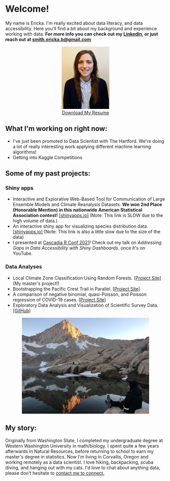 # Welcome!

My name is Ericka. I'm really excited about data literacy, and data accessibility. Here you'll find a bit about my background and experience working with data. **For more info you can check out my [LinkedIn](https://www.linkedin.com/in/erickabsmith/), or just reach out at <smith.ericka.b@gmail.com>**
<center><img src="./images/thumbnail.jpg" width="150" height="195"></center>
<div style="text-align: center"><a href="./downloads/resume.pdf.pdf" download="Smith_Ericka_resume.pdf">Download My Resume</a></div>

## What I'm working on right now: 

* I've just been promoted to Data Scientist with The Hartford. We're doing a lot of really interesting work applying different machine learning algorithms!
* Getting into Kaggle Competitions

## Some of my past projects:

### Shiny apps
* Interactive and Explorative Web-Based Tool for Communication of Large Ensemble Models and Climate Reanalysis Datasets. **We won 2nd Place (Honorable Mention) in this nationwide American Statistical Association contest!** [[shinyapps.io]](https://jimmylovestea.shinyapps.io/datadash/) (Note: This link is SLOW due to the high volume of data.)
* An interactive shiny app for visualizing species distribution data. [[shinyapps.io]](https://erickabsmith.shinyapps.io/catch-data/) (Note: This link is also a little slow due to the size of the data)
* I presented at [Cascadia R Conf 2021](https://cascadiarconf.com/)! Check out my talk on *Addressing Gaps in Data Accessibility with Shiny Dashboards.* once it's on YouTube.

### Data Analyses
* Local Climate Zone Classification Using Random Forests. [[Project Site]](https://erickabsmith.github.io/masters-project-lcz-classification/) (My master's project!)
* Bootstrapping the Pacific Crest Trail in Parallel. [[Project Site]](https://erickabsmith.github.io/erickabsmith-project-trail/)
* A comparison of negative binomial, quasi-Poisson, and Poisson regression of COVID-19 cases. [[Project Site]](https://erickabsmith.github.io/generalized_regression_models/)
* Exploratory Data Analysis and Visualization of Scientific Survey Data. [[GitHub]](https://github.com/erickabsmith/flatfish_2020)


<center>
<img src="./images/mineral_king.JPG" alt="LCZ Reference Data" width="400" height="300">
</center>

## My story:

Originally from Washington State, I completed my undergraduate degree at Western Washington University in math/biology. I spent quite a few years afterwards in Natural Resources, before returning to school to earn my master's degree in statistics. Now I'm living in Corvallis, Oregon and working remotely as a data scientist. I love hiking, backpacking, scuba diving, and hanging out with my cats. I'd love to chat about anything data, please don't hesitate to [contact me to connect.](mailto:smith.ericka.b@gmail.com)

